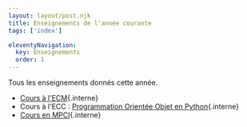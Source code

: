 ```yaml
---
layout: layout/post.njk
title: Enseignements de l'année courante
tags: ['index']

eleventyNavigation:
  key: Enseignements
  order: 1
---
```


Tous les enseignements donnés cette année.

* [Cours à l'ECM](./ecm){.interne}
* Cours à l'ECC : [Programmation Orientée Objet en Python](./ecc-programmation-orientée-objet){.interne}
* [Cours en MPCI](./MPCI){.interne}
